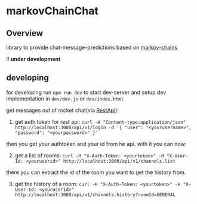 # markovChainChat

## Overview

library to provide chat-message-predictions based on [markov-chains](https://en.wikipedia.org/wiki/Markov_chain)

:bangbang: **under development**

## developing

for developing run `npm run dev` to start dev-server and setup dev implementation in `dev/dev.js` or `dev/index.html`

get messages out of rocket chat(via [RestApi](https://rocket.chat/docs/developer-guides/rest-api/)):

1. get auth token for rest api: `curl -H "Content-type:application/json" http://localhost:3000/api/v1/login -d '{ "user": "<yourusername>", "password": "<yourpassword>" }'`

then you get your authtoken and your id from he api. with it you can now:

2. get a list of rooms: `curl -H "X-Auth-Token: <yourtoken>" -H "X-User-Id: <youruserid>" http://localhost:3000/api/v1/channels.list`

there you can extract the id of the room you want to get the history from.

3. get the history of a room: `curl -H "X-Auth-Token: <yourtoken>" -H "X-User-Id: <youruserid>" http://localhost:3000/api/v1/channels.history?roomId=GENERAL`
